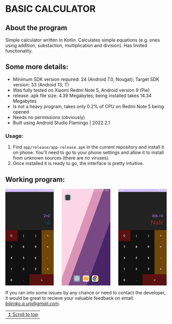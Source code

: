 # BASIC CALCULATOR
## About the program
Simple calculator written in Kotlin. Calculates simple equations (e.g. ones using addition, substaction, multiplication and division). Has limited functionality. 
## Some more details:
- Minimum SDK version required: 24 (Android 7.0, Nougat); Target SDK version: 33 (Android 13, T)
- Was fully tested on Xiaomi Redmi Note 5, Android version 9 (Pie)
- release .apk file size: 4.39 Megabytes; being installed takes 14.34 Megabytes
- Is not a heavy program, takes only 0.2% of CPU on Redmi Note 5 being opened
- Needs no permissions (obviously)
- Built using Android Studio Flamingo | 2022.2.1
### Usage:
1. Find `app/release/app-release.apk` in the current repository and install it on phone.
You'll need to go to your phone settings and allow it to install from unknown sources (there are no viruses).
2. Once installed it is ready to go, the interface is pretty intuitive.
## Working program:
<div style="width:100%; display:flex; justify-content:space-between;">

<img src="src/Screenshot_1.jpg" width=30% alt="calculator screenshot #1">
<img src="src/calculator_in_work.gif" width=30% alt="calculator gif">
<img src="src/Screenshot_2.jpg" width=30% alt="calculator screenshot #2">

</div>

If you ran into some issues by any chance or need to contact the developer, it would be great to recieve your valuable feedback on email: *bilenko.a.uni@gmail.com*.

<div align="right">
<table><td>
<a href="#start-of-content">↥ Scroll to top</a>
</td></table>
</div>
